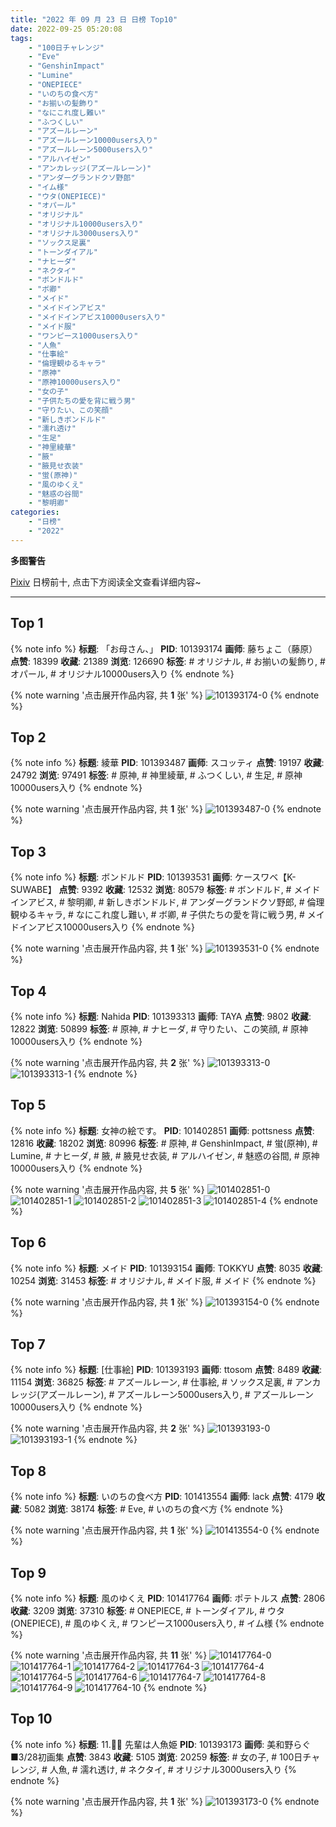 ```yaml
---
title: "2022 年 09 月 23 日 日榜 Top10"
date: 2022-09-25 05:20:08
tags:
    - "100日チャレンジ"
    - "Eve"
    - "GenshinImpact"
    - "Lumine"
    - "ONEPIECE"
    - "いのちの食べ方"
    - "お揃いの髪飾り"
    - "なにこれ度し難い"
    - "ふつくしい"
    - "アズールレーン"
    - "アズールレーン10000users入り"
    - "アズールレーン5000users入り"
    - "アルハイゼン"
    - "アンカレッジ(アズールレーン)"
    - "アンダーグランドクソ野郎"
    - "イム様"
    - "ウタ(ONEPIECE)"
    - "オパール"
    - "オリジナル"
    - "オリジナル10000users入り"
    - "オリジナル3000users入り"
    - "ソックス足裏"
    - "トーンダイアル"
    - "ナヒーダ"
    - "ネクタイ"
    - "ボンドルド"
    - "ボ卿"
    - "メイド"
    - "メイドインアビス"
    - "メイドインアビス10000users入り"
    - "メイド服"
    - "ワンピース1000users入り"
    - "人魚"
    - "仕事絵"
    - "倫理観ゆるキャラ"
    - "原神"
    - "原神10000users入り"
    - "女の子"
    - "子供たちの愛を背に戦う男"
    - "守りたい、この笑顔"
    - "新しきボンドルド"
    - "濡れ透け"
    - "生足"
    - "神里綾華"
    - "腋"
    - "腋見せ衣装"
    - "蛍(原神)"
    - "風のゆくえ"
    - "魅惑の谷間"
    - "黎明卿"
categories:
    - "日榜"
    - "2022"
---
```


<i class="fa fa-triangle-exclamation"></i>**多图警告**<i class="fa fa-triangle-exclamation"></i>

[Pixiv](https://www.pixiv.net/) 日榜前十, 点击下方阅读全文查看详细内容~

<!-- more -->

---

## Top 1

{% note info %}
**标题**: 「お母さん、」
**PID**: 101393174 **画师**: 藤ちょこ（藤原）
**点赞**: 18399 **收藏**: 21389 **浏览**: 126690
**标签**: # オリジナル, # お揃いの髪飾り, # オパール, # オリジナル10000users入り
{% endnote %}

{% note warning '点击展开作品内容, 共 **1** 张' %}
![101393174-0](https://i.pixiv.re/img-original/img/2022/09/22/00/30/12/101393174_p0.png)
{% endnote %}

## Top 2

{% note info %}
**标题**: 綾華
**PID**: 101393487 **画师**: スコッティ
**点赞**: 19197 **收藏**: 24792 **浏览**: 97491
**标签**: # 原神, # 神里綾華, # ふつくしい, # 生足, # 原神10000users入り
{% endnote %}

{% note warning '点击展开作品内容, 共 **1** 张' %}
![101393487-0](https://i.pixiv.re/img-original/img/2022/09/22/00/06/14/101393487_p0.jpg)
{% endnote %}

## Top 3

{% note info %}
**标题**: ボンドルド
**PID**: 101393531 **画师**: ケースワベ【K-SUWABE】
**点赞**: 9392 **收藏**: 12532 **浏览**: 80579
**标签**: # ボンドルド, # メイドインアビス, # 黎明卿, # 新しきボンドルド, # アンダーグランドクソ野郎, # 倫理観ゆるキャラ, # なにこれ度し難い, # ボ卿, # 子供たちの愛を背に戦う男, # メイドインアビス10000users入り
{% endnote %}

{% note warning '点击展开作品内容, 共 **1** 张' %}
![101393531-0](https://i.pixiv.re/img-original/img/2022/09/22/00/07/55/101393531_p0.jpg)
{% endnote %}

## Top 4

{% note info %}
**标题**: Nahida
**PID**: 101393313 **画师**: TAYA
**点赞**: 9802 **收藏**: 12822 **浏览**: 50899
**标签**: # 原神, # ナヒーダ, # 守りたい、この笑顔, # 原神10000users入り
{% endnote %}

{% note warning '点击展开作品内容, 共 **2** 张' %}
![101393313-0](https://i.pixiv.re/img-original/img/2022/09/22/00/01/36/101393313_p0.jpg)
![101393313-1](https://i.pixiv.re/img-original/img/2022/09/22/00/01/36/101393313_p1.jpg)
{% endnote %}

## Top 5

{% note info %}
**标题**: 女神の絵です。
**PID**: 101402851 **画师**: pottsness
**点赞**: 12816 **收藏**: 18202 **浏览**: 80996
**标签**: # 原神, # GenshinImpact, # 蛍(原神), # Lumine, # ナヒーダ, # 腋, # 腋見せ衣装, # アルハイゼン, # 魅惑の谷間, # 原神10000users入り
{% endnote %}

{% note warning '点击展开作品内容, 共 **5** 张' %}
![101402851-0](https://i.pixiv.re/img-original/img/2022/09/22/15/00/02/101402851_p0.jpg)
![101402851-1](https://i.pixiv.re/img-original/img/2022/09/22/15/00/02/101402851_p1.jpg)
![101402851-2](https://i.pixiv.re/img-original/img/2022/09/22/15/00/02/101402851_p2.jpg)
![101402851-3](https://i.pixiv.re/img-original/img/2022/09/22/15/00/02/101402851_p3.jpg)
![101402851-4](https://i.pixiv.re/img-original/img/2022/09/22/15/00/02/101402851_p4.jpg)
{% endnote %}

## Top 6

{% note info %}
**标题**: メイド
**PID**: 101393154 **画师**: TOKKYU
**点赞**: 8035 **收藏**: 10254 **浏览**: 31453
**标签**: # オリジナル, # メイド服, # メイド
{% endnote %}

{% note warning '点击展开作品内容, 共 **1** 张' %}
![101393154-0](https://i.pixiv.re/img-original/img/2022/09/22/00/00/12/101393154_p0.jpg)
{% endnote %}

## Top 7

{% note info %}
**标题**: [仕事絵]
**PID**: 101393193 **画师**: ttosom
**点赞**: 8489 **收藏**: 11154 **浏览**: 36825
**标签**: # アズールレーン, # 仕事絵, # ソックス足裏, # アンカレッジ(アズールレーン), # アズールレーン5000users入り, # アズールレーン10000users入り
{% endnote %}

{% note warning '点击展开作品内容, 共 **2** 张' %}
![101393193-0](https://i.pixiv.re/img-original/img/2022/09/22/00/00/18/101393193_p0.jpg)
![101393193-1](https://i.pixiv.re/img-original/img/2022/09/22/00/00/18/101393193_p1.jpg)
{% endnote %}

## Top 8

{% note info %}
**标题**: いのちの食べ方
**PID**: 101413554 **画师**: lack
**点赞**: 4179 **收藏**: 5082 **浏览**: 38174
**标签**: # Eve, # いのちの食べ方
{% endnote %}

{% note warning '点击展开作品内容, 共 **1** 张' %}
![101413554-0](https://i.pixiv.re/img-original/img/2022/09/23/00/00/12/101413554_p0.png)
{% endnote %}

## Top 9

{% note info %}
**标题**: 風のゆくえ
**PID**: 101417764 **画师**: ポテトルス
**点赞**: 2806 **收藏**: 3209 **浏览**: 37310
**标签**: # ONEPIECE, # トーンダイアル, # ウタ(ONEPIECE), # 風のゆくえ, # ワンピース1000users入り, # イム様
{% endnote %}

{% note warning '点击展开作品内容, 共 **11** 张' %}
![101417764-0](https://i.pixiv.re/img-original/img/2022/09/23/04/21/46/101417764_p0.jpg)
![101417764-1](https://i.pixiv.re/img-original/img/2022/09/23/04/21/46/101417764_p1.jpg)
![101417764-2](https://i.pixiv.re/img-original/img/2022/09/23/04/21/46/101417764_p2.jpg)
![101417764-3](https://i.pixiv.re/img-original/img/2022/09/23/04/21/46/101417764_p3.jpg)
![101417764-4](https://i.pixiv.re/img-original/img/2022/09/23/04/21/46/101417764_p4.jpg)
![101417764-5](https://i.pixiv.re/img-original/img/2022/09/23/04/21/46/101417764_p5.jpg)
![101417764-6](https://i.pixiv.re/img-original/img/2022/09/23/04/21/46/101417764_p6.jpg)
![101417764-7](https://i.pixiv.re/img-original/img/2022/09/23/04/21/46/101417764_p7.jpg)
![101417764-8](https://i.pixiv.re/img-original/img/2022/09/23/04/21/46/101417764_p8.jpg)
![101417764-9](https://i.pixiv.re/img-original/img/2022/09/23/04/21/46/101417764_p9.jpg)
![101417764-10](https://i.pixiv.re/img-original/img/2022/09/23/04/21/46/101417764_p10.jpg)
{% endnote %}

## Top 10

{% note info %}
**标题**: 11.🧜‍♀ 先輩は人魚姫
**PID**: 101393173 **画师**: 美和野らぐ■3/28初画集
**点赞**: 3843 **收藏**: 5105 **浏览**: 20259
**标签**: # 女の子, # 100日チャレンジ, # 人魚, # 濡れ透け, # ネクタイ, # オリジナル3000users入り
{% endnote %}

{% note warning '点击展开作品内容, 共 **1** 张' %}
![101393173-0](https://i.pixiv.re/img-original/img/2022/09/22/00/00/15/101393173_p0.png)
{% endnote %}
